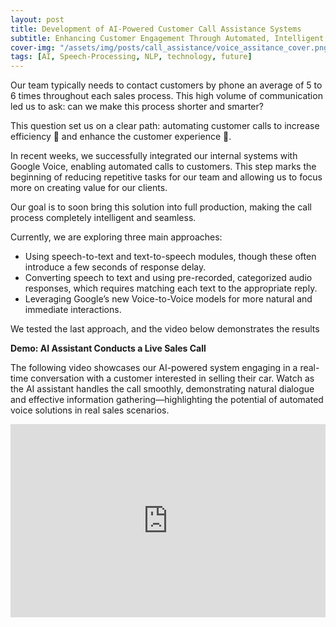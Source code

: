 ```yaml
---
layout: post
title: Development of AI-Powered Customer Call Assistance Systems
subtitle: Enhancing Customer Engagement Through Automated, Intelligent Voice Solutions
cover-img: "/assets/img/posts/call_assistance/voice_assitance_cover.png"
tags: [AI, Speech-Processing, NLP, technology, future]
---
```



Our team typically needs to contact customers by phone an average of 5 to 6 times throughout each sales process. This high volume of communication led us to ask: can we make this process shorter and smarter?

This question set us on a clear path: automating customer calls to increase efficiency 🚀 and enhance the customer experience 🌟.

In recent weeks, we successfully integrated our internal systems with Google Voice, enabling automated calls to customers. This step marks the beginning of reducing repetitive tasks for our team and allowing us to focus more on creating value for our clients.

Our goal is to soon bring this solution into full production, making the call process completely intelligent and seamless.

Currently, we are exploring three main approaches:

- Using speech-to-text and text-to-speech modules, though these often introduce a few seconds of response delay.
- Converting speech to text and using pre-recorded, categorized audio responses, which requires matching each text to the appropriate reply.
- Leveraging Google’s new Voice-to-Voice models for more natural and immediate interactions.

We tested the last approach, and the video below demonstrates the results

**Demo: AI Assistant Conducts a Live Sales Call**

The following video showcases our AI-powered system engaging in a real-time conversation with a customer interested in selling their car. Watch as the AI assistant handles the call smoothly, demonstrating natural dialogue and effective information gathering—highlighting the potential of automated voice solutions in real sales scenarios.

<style>
.responsive-video {
    position: relative;
    padding-bottom: 56.25%; /* 16:9 ratio */
    padding-top: 25px;
    height: 0;
    overflow: hidden;
    max-width: 100%;
}
.responsive-video iframe {
    position: absolute;
    top: 0;
    left: 0;
    width: 100%;
    height: 100%;
}
</style>

<div class="responsive-video">
    <iframe src="https://www.youtube.com/embed/Z3U8ITo_uxU"
                    frameborder="0"
                    allow="autoplay; encrypted-media"
                    allowfullscreen>
    </iframe>
</div>
